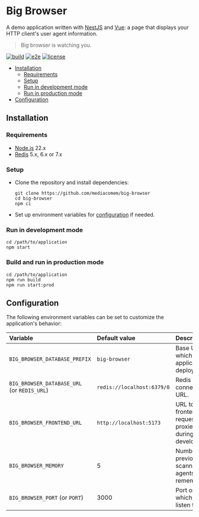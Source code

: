 # Big Browser

A demo application written with [NestJS](https://nestjs.com) and
[Vue](https://vuejs.org): a page that displays your HTTP client's user agent
information.

> Big browser is watching you.

[![build](https://github.com/MediaComem/big-browser/actions/workflows/build.yml/badge.svg)](https://github.com/MediaComem/big-browser/actions/workflows/build.yml)
[![e2e](https://github.com/MediaComem/big-browser/actions/workflows/e2e.yml/badge.svg)](https://github.com/MediaComem/big-browser/actions/workflows/e2e.yml)
[![license](https://img.shields.io/github/license/MediaComem/big-browser)](https://opensource.org/licenses/MIT)

<!-- START doctoc generated TOC please keep comment here to allow auto update -->
<!-- DON'T EDIT THIS SECTION, INSTEAD RE-RUN doctoc TO UPDATE -->

- [Installation](#installation)
  - [Requirements](#requirements)
  - [Setup](#setup)
  - [Run in development mode](#run-in-development-mode)
  - [Run in production mode](#run-in-production-mode)
- [Configuration](#configuration)

<!-- END doctoc generated TOC please keep comment here to allow auto update -->

## Installation

### Requirements

- [Node.js](https://nodejs.org) 22.x
- [Redis](https://redis.io/) 5.x, 6.x or 7.x

### Setup

- Clone the repository and install dependencies:

  ```
  git clone https://github.com/mediacomem/big-browser
  cd big-browser
  npm ci
  ```

- Set up environment variables for [configuration](#configuration) if needed.

### Run in development mode

```
cd /path/to/application
npm start
```

### Build and run in production mode

```
cd /path/to/application
npm run build
npm run start:prod
```

## Configuration

The following environment variables can be set to customize the application's
behavior:

| Variable                                    | Default value              | Description                                                    |
| :------------------------------------------ | :------------------------- | :------------------------------------------------------------- |
| `BIG_BROWSER_DATABASE_PREFIX`               | `big-browser`              | Base URL at which the application is deployed.                 |
| `BIG_BROWSER_DATABASE_URL` (or `REDIS_URL`) | `redis://localhost:6379/0` | Redis connection URL.                                          |
| `BIG_BROWSER_FRONTEND_URL`                  | `http://localhost:5173`    | URL to which frontend requests are proxied during development. |
| `BIG_BROWSER_MEMORY`                        | 5                          | Number of previously scanned user agents to remember.          |
| `BIG_BROWSER_PORT` (or `PORT`)              | 3000                       | Port on which to listen to.                                    |
